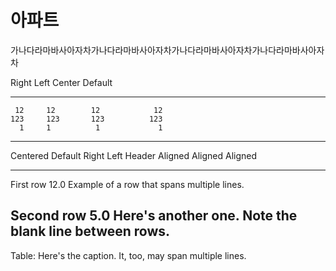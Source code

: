 
# 아파트

가나다라마바사아자차가나다라마바사아자차가나다라마바사아자차가나다라마바사아자차

  Right     Left     Center     Default
-------     ------ ----------   -------
     12     12        12            12
    123     123       123          123
      1     1          1             1

-------------------------------------------------------------
 Centered   Default           Right Left
  Header    Aligned         Aligned Aligned
----------- ------- --------------- -------------------------
   First    row                12.0 Example of a row that
                                    spans multiple lines.

  Second    row                 5.0 Here's another one. Note
                                    the blank line between
                                    rows.
-------------------------------------------------------------

Table: Here's the caption. It, too, may span
multiple lines.
